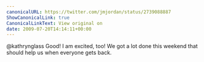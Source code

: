 ```yaml
---
canonicalURL: https://twitter.com/jmjordan/status/2739088887
ShowCanonicalLink: true
CanonicalLinkText: View original on
date: 2009-07-20T14:14:11+00:00
---
```

@kathrynglass Good! I am excited, too! We got a lot done this weekend that should help us when everyone gets back.